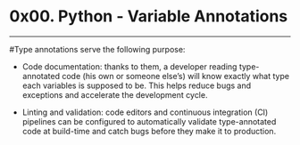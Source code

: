 # 0x00. Python - Variable Annotations
***
#Type annotations serve the following purpose:

* Code documentation: thanks to them, a developer reading type-annotated code (his own or someone else’s) will know exactly what type each variables is supposed to be. This helps reduce bugs and exceptions and accelerate the development cycle.

* Linting and validation: code editors and continuous integration (CI) pipelines can be configured to automatically validate type-annotated code at build-time and catch bugs before they make it to production.
